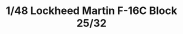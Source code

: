 ---
layout: product
title: "1/48 Lockheed Martin F-16C Block 25/32"
price: "7900" 
desc: "Maketa"
img_path: "/assets/img/61101.webp"
brand: "N/A"
available: true
special_offer: false
new: false
soon: false
cat: "010000"
subcat: "010300"
subsubcat: "0N/A"
sifra: "61101"
popular: false
---